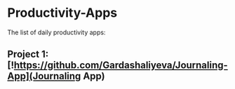# Productivity-Apps
The list of daily productivity apps:

## Project 1: [!https://github.com/Gardashaliyeva/Journaling-App](Journaling App) 
